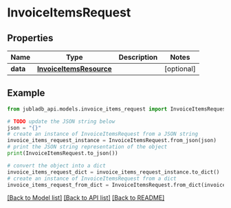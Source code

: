 # InvoiceItemsRequest


## Properties

Name | Type | Description | Notes
------------ | ------------- | ------------- | -------------
**data** | [**InvoiceItemsResource**](InvoiceItemsResource.md) |  | [optional] 

## Example

```python
from jubladb_api.models.invoice_items_request import InvoiceItemsRequest

# TODO update the JSON string below
json = "{}"
# create an instance of InvoiceItemsRequest from a JSON string
invoice_items_request_instance = InvoiceItemsRequest.from_json(json)
# print the JSON string representation of the object
print(InvoiceItemsRequest.to_json())

# convert the object into a dict
invoice_items_request_dict = invoice_items_request_instance.to_dict()
# create an instance of InvoiceItemsRequest from a dict
invoice_items_request_from_dict = InvoiceItemsRequest.from_dict(invoice_items_request_dict)
```
[[Back to Model list]](../README.md#documentation-for-models) [[Back to API list]](../README.md#documentation-for-api-endpoints) [[Back to README]](../README.md)


